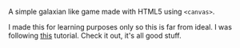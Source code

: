 A simple galaxian like game made with HTML5 using `<canvas>`.

I made this for learning purposes only so this is far from ideal. I was following [this](http://blog.sklambert.com/html5-canvas-game-panning-a-background/) tutorial. Check it out, it's all good stuff.
